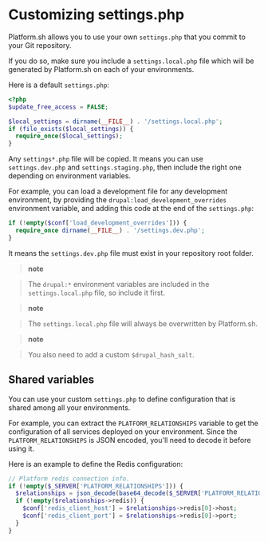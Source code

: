 # Customizing settings.php

Platform.sh allows you to use your own `settings.php` that you commit to
your Git repository.

If you do so, make sure you include a `settings.local.php` file which
will be generated by Platform.sh on each of your environments.

Here is a default `settings.php`:

```php
<?php
$update_free_access = FALSE;

$local_settings = dirname(__FILE__) . '/settings.local.php';
if (file_exists($local_settings)) {
  require_once($local_settings);
}
```

Any `settings*.php` file will be copied. It means you can use
`settings.dev.php` and `settings.staging.php`, then include the right
one depending on environment variables.

For example, you can load a development file for any development
environment, by providing the `drupal:load_development_overrides`
environment variable, and adding this code at the end of the
`settings.php`:

```php
if (!empty($conf['load_development_overrides'])) {
  require_once dirname(__FILE__) . '/settings.dev.php';
}
```

It means the `settings.dev.php` file must exist in your repository root
folder.

> **note**

> The `drupal:*` environment variables are included in the
> `settings.local.php` file, so include it first.

> **note**

> The `settings.local.php` file will always be overwritten by
> Platform.sh.

> **note**

> You also need to add a custom `$drupal_hash_salt`.

## Shared variables

You can use your custom `settings.php` to define configuration that is
shared among all your environments.

For example, you can extract the `PLATFORM_RELATIONSHIPS` variable to
get the configuration of all services deployed on your environment.
Since the `PLATFORM_RELATIONSHIPS` is JSON encoded, you'll need to
decode it before using it.

Here is an example to define the Redis configuration:

```php
// Platform redis connection info.
if (!empty($_SERVER['PLATFORM_RELATIONSHIPS'])) {
  $relationships = json_decode(base64_decode($_SERVER['PLATFORM_RELATIONSHIPS']));
  if (!empty($relationships->redis)) {
    $conf['redis_client_host'] = $relationships->redis[0]->host;
    $conf['redis_client_port'] = $relationships->redis[0]->port;
  }
}
```
